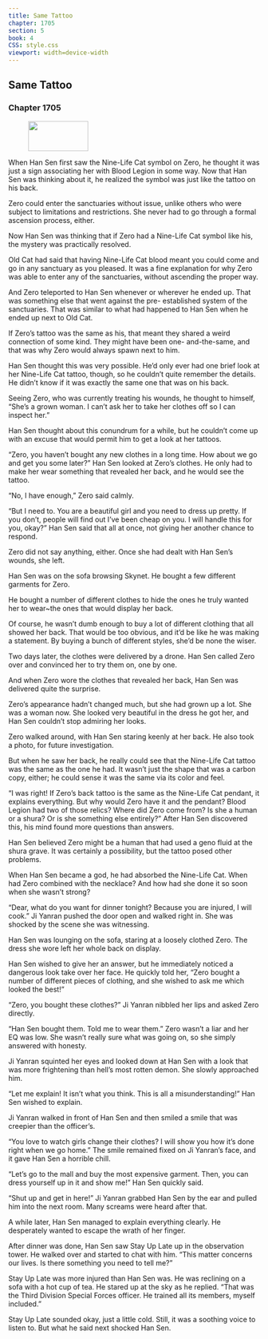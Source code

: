 ```yaml
---
title: Same Tattoo
chapter: 1705
section: 5
book: 4
CSS: style.css
viewport: width=device-width
---
```


## Same Tattoo

### Chapter 1705

<figure>
	<img src="../Images/gem.gif" alt="" id="gem" width="120" height="60" />
</figure>

When Han Sen first saw the Nine-Life Cat symbol on Zero, he thought it was just a sign associating her with Blood Legion in some way. Now that Han Sen was thinking about it, he realized the symbol was just like the tattoo on his back.

Zero could enter the sanctuaries without issue, unlike others who were subject to limitations and restrictions. She never had to go through a formal ascension process, either.

Now Han Sen was thinking that if Zero had a Nine-Life Cat symbol like his, the mystery was practically resolved.

Old Cat had said that having Nine-Life Cat blood meant you could come and go in any sanctuary as you pleased. It was a fine explanation for why Zero was able to enter any of the sanctuaries, without ascending the proper way.

And Zero teleported to Han Sen whenever or wherever he ended up. That was something else that went against the pre- established system of the sanctuaries. That was similar to what had happened to Han Sen when he ended up next to Old Cat.

If Zero’s tattoo was the same as his, that meant they shared a weird connection of some kind. They might have been one- and-the-same, and that was why Zero would always spawn next to him.

Han Sen thought this was very possible. He’d only ever had one brief look at her Nine-Life Cat tattoo, though, so he couldn’t quite remember the details. He didn’t know if it was exactly the same one that was on his back.

Seeing Zero, who was currently treating his wounds, he thought to himself, “She’s a grown woman. I can’t ask her to take her clothes off so I can inspect her.”

Han Sen thought about this conundrum for a while, but he couldn’t come up with an excuse that would permit him to get a look at her tattoos.

“Zero, you haven’t bought any new clothes in a long time. How about we go and get you some later?” Han Sen looked at Zero’s clothes. He only had to make her wear something that revealed her back, and he would see the tattoo.

“No, I have enough,” Zero said calmly.

“But I need to. You are a beautiful girl and you need to dress up pretty. If you don’t, people will find out I’ve been cheap on you. I will handle this for you, okay?” Han Sen said that all at once, not giving her another chance to respond.

Zero did not say anything, either. Once she had dealt with Han Sen’s wounds, she left.

Han Sen was on the sofa browsing Skynet. He bought a few different garments for Zero.

He bought a number of different clothes to hide the ones he truly wanted her to wear~the ones that would display her back.

Of course, he wasn’t dumb enough to buy a lot of different clothing that all showed her back. That would be too obvious, and it’d be like he was making a statement. By buying a bunch of different styles, she’d be none the wiser.

Two days later, the clothes were delivered by a drone. Han Sen called Zero over and convinced her to try them on, one by one.

And when Zero wore the clothes that revealed her back, Han Sen was delivered quite the surprise.

Zero’s appearance hadn’t changed much, but she had grown up a lot. She was a woman now. She looked very beautiful in the dress he got her, and Han Sen couldn’t stop admiring her looks.

Zero walked around, with Han Sen staring keenly at her back. He also took a photo, for future investigation.

But when he saw her back, he really could see that the Nine-Life Cat tattoo was the same as the one he had. It wasn’t just the shape that was a carbon copy, either; he could sense it was the same via its color and feel.

“I was right! If Zero’s back tattoo is the same as the Nine-Life Cat pendant, it explains everything. But why would Zero have it and the pendant? Blood Legion had two of those relics? Where did Zero come from? Is she a human or a shura? Or is she something else entirely?” After Han Sen discovered this, his mind found more questions than answers.

Han Sen believed Zero might be a human that had used a geno fluid at the shura grave. It was certainly a possibility, but the tattoo posed other problems.

When Han Sen became a god, he had absorbed the Nine-Life Cat. When had Zero combined with the necklace? And how had she done it so soon when she wasn’t strong?

“Dear, what do you want for dinner tonight? Because you are injured, I will cook.” Ji Yanran pushed the door open and walked right in. She was shocked by the scene she was witnessing.

Han Sen was lounging on the sofa, staring at a loosely clothed Zero. The dress she wore left her whole back on display.

Han Sen wished to give her an answer, but he immediately noticed a dangerous look take over her face. He quickly told her, “Zero bought a number of different pieces of clothing, and she wished to ask me which looked the best!”

“Zero, you bought these clothes?” Ji Yanran nibbled her lips and asked Zero directly.

“Han Sen bought them. Told me to wear them.” Zero wasn’t a liar and her EQ was low. She wasn’t really sure what was going on, so she simply answered with honesty.

Ji Yanran squinted her eyes and looked down at Han Sen with a look that was more frightening than hell’s most rotten demon. She slowly approached him.

“Let me explain! It isn’t what you think. This is all a misunderstanding!” Han Sen wished to explain.

Ji Yanran walked in front of Han Sen and then smiled a smile that was creepier than the officer’s.

“You love to watch girls change their clothes? I will show you how it’s done right when we go home.” The smile remained fixed on Ji Yanran’s face, and it gave Han Sen a horrible chill.

“Let’s go to the mall and buy the most expensive garment. Then, you can dress yourself up in it and show me!” Han Sen quickly said.

“Shut up and get in here!” Ji Yanran grabbed Han Sen by the ear and pulled him into the next room. Many screams were heard after that.

A while later, Han Sen managed to explain everything clearly. He desperately wanted to escape the wrath of her finger.

After dinner was done, Han Sen saw Stay Up Late up in the observation tower. He walked over and started to chat with him. “This matter concerns our lives. Is there something you need to tell me?”

Stay Up Late was more injured than Han Sen was. He was reclining on a sofa with a hot cup of tea. He stared up at the sky as he replied. “That was the Third Division Special Forces officer. He trained all its members, myself included.”

Stay Up Late sounded okay, just a little cold. Still, it was a soothing voice to listen to. But what he said next shocked Han Sen.